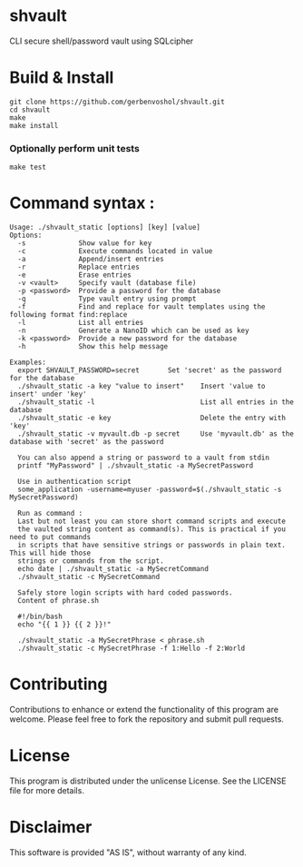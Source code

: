 # shvault

CLI secure shell/password vault using SQLcipher

# Build & Install

```
git clone https://github.com/gerbenvoshol/shvault.git
cd shvault
make
make install
```

### Optionally perform unit tests

```
make test
```

# Command syntax :

```
Usage: ./shvault_static [options] [key] [value]
Options:
  -s             Show value for key
  -c             Execute commands located in value
  -a             Append/insert entries
  -r             Replace entries
  -e             Erase entries
  -v <vault>     Specify vault (database file)
  -p <password>  Provide a password for the database
  -q             Type vault entry using prompt
  -f             Find and replace for vault templates using the following format find:replace
  -l             List all entries
  -n             Generate a NanoID which can be used as key
  -k <password>  Provide a new password for the database
  -h             Show this help message

Examples:
  export SHVAULT_PASSWORD=secret       Set 'secret' as the password for the database
  ./shvault_static -a key "value to insert"    Insert 'value to insert' under 'key'
  ./shvault_static -l                          List all entries in the database
  ./shvault_static -e key                      Delete the entry with 'key'
  ./shvault_static -v myvault.db -p secret     Use 'myvault.db' as the database with 'secret' as the password
  
  You can also append a string or password to a vault from stdin
  printf "MyPassword" | ./shvault_static -a MySecretPassword

  Use in authentication script
  some_application -username=myuser -password=$(./shvault_static -s MySecretPassword)

  Run as command :
  Last but not least you can store short command scripts and execute
  the vaulted string content as command(s). This is practical if you need to put commands
  in scripts that have sensitive strings or passwords in plain text. This will hide those
  strings or commands from the script.
  echo date | ./shvault_static -a MySecretCommand
  ./shvault_static -c MySecretCommand
  
  Safely store login scripts with hard coded passwords.
  Content of phrase.sh

  #!/bin/bash
  echo "{{ 1 }} {{ 2 }}!"
  
  ./shvault_static -a MySecretPhrase < phrase.sh
  ./shvault_static -c MySecretPhrase -f 1:Hello -f 2:World
```

# Contributing

Contributions to enhance or extend the functionality of this program are welcome. Please feel free to fork the repository and submit pull requests.

# License

This program is distributed under the unlicense License. See the LICENSE file for more details.

# Disclaimer

This software is provided "AS IS", without warranty of any kind.
